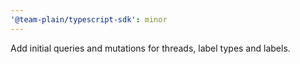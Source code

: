 ```yaml
---
'@team-plain/typescript-sdk': minor
---
```


Add initial queries and mutations for threads, label types and labels.
